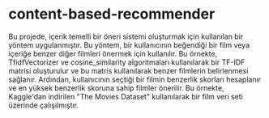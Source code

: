 # content-based-recommender
Bu projede, içerik temelli bir öneri sistemi oluşturmak için kullanılan bir yöntem uygulanmıştır. Bu yöntem, bir kullanıcının beğendiği bir film veya içeriğe benzer diğer filmleri önermek için kullanılır. Bu örnekte, TfidfVectorizer ve cosine_similarity algoritmaları kullanılarak bir TF-IDF matrisi oluşturulur ve bu matris kullanılarak benzer filmlerin belirlenmesi sağlanır. Ardından, kullanıcının seçtiği bir filmin benzerlik skorları hesaplanır ve en yüksek benzerlik skoruna sahip filmler önerilir. Bu örnekte, Kaggle'dan indirilen "The Movies Dataset" kullanılarak bir film veri seti üzerinde çalışılmıştır.
